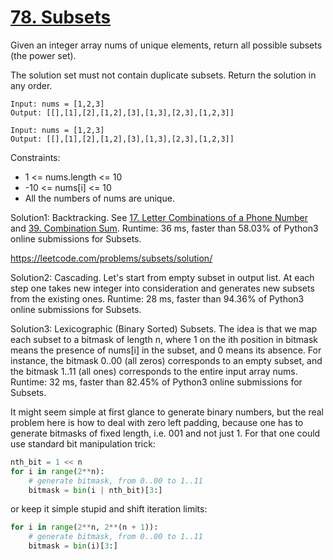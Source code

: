 # [78. Subsets](https://leetcode.com/problems/subsets/)

Given an integer array nums of unique elements, return all possible subsets (the power set).

The solution set must not contain duplicate subsets. Return the solution in any order.

```
Input: nums = [1,2,3]
Output: [[],[1],[2],[1,2],[3],[1,3],[2,3],[1,2,3]]

Input: nums = [1,2,3]
Output: [[],[1],[2],[1,2],[3],[1,3],[2,3],[1,2,3]]
```

Constraints:

- 1 <= nums.length <= 10
- -10 <= nums[i] <= 10
- All the numbers of nums are unique.

Solution1: Backtracking. See [17. Letter Combinations of a Phone Number](https://leetcode.com/problems/letter-combinations-of-a-phone-number/) and [39. Combination Sum](https://leetcode.com/problems/combination-sum/). Runtime: 36 ms, faster than 58.03% of Python3 online submissions for Subsets.

https://leetcode.com/problems/subsets/solution/


Solution2: Cascading. Let's start from empty subset in output list. At each step one takes new integer into consideration and generates new subsets from the existing ones. Runtime: 28 ms, faster than 94.36% of Python3 online submissions for Subsets.

Solution3: Lexicographic (Binary Sorted) Subsets. The idea is that we map each subset to a bitmask of length n, where 1 on the ith position in bitmask means the presence of nums[i] in the subset, and 0 means its absence. For instance, the bitmask 0..00 (all zeros) corresponds to an empty subset, and the bitmask 1..11 (all ones) corresponds to the entire input array nums. Runtime: 32 ms, faster than 82.45% of Python3 online submissions for Subsets.

It might seem simple at first glance to generate binary numbers, but the real problem here is how to deal with zero left padding, because one has to generate bitmasks of fixed length, i.e. 001 and not just 1. For that one could use standard bit manipulation trick:

```python
nth_bit = 1 << n
for i in range(2**n):
    # generate bitmask, from 0..00 to 1..11
    bitmask = bin(i | nth_bit)[3:]
```

or keep it simple stupid and shift iteration limits:

```python
for i in range(2**n, 2**(n + 1)):
    # generate bitmask, from 0..00 to 1..11
    bitmask = bin(i)[3:]
```